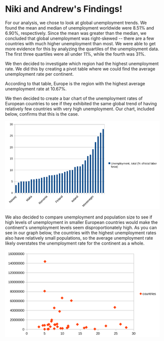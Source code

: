 # Niki and Andrew's Findings!

For our analysis, we chose to look at global unemployment trends. We found the mean and median of unemployment worldwide were 8.51% and 6.90%, respectively. Since the mean was greater than the median, we concluded that global unemployment was right-skewed -- there are a few countries with much higher unemployment than most. We were able to get more evidence for this by analyzing the quartiles of the unemployment data. The first three quartiles were all under 11%, while the fourth was 31%.

We then decided to investigate which region had the highest unemployment rate. We did this by creating a pivot table where we could find the average unemployment rate per continent. 

According to that table, Europe is the region with the highest average unemployment rate at 10.67%. 

We then decided to create a bar chart of the unemployment rates of European countries to see if they exhibited the same global trend of having relatively few countries with very high unemployment.  Our chart, included below, confirms that this is the case. 

![Percent Unemployment for European Countries](SandersFlaxGraph.png)

We also decided to compare unemployment and population size to see if high levels of unemployment in smaller European countries would make the continent's unemployment levels seem disproportionately high. As you can see in our graph below, the countries with the highest unemployment rates also have relatively small populations, so the average unemployment rate likely overstates the unemployment rate for the continent as a whole.

![Unemployment vs. Population -- European Countries](SandersFlaxPlot.png)

